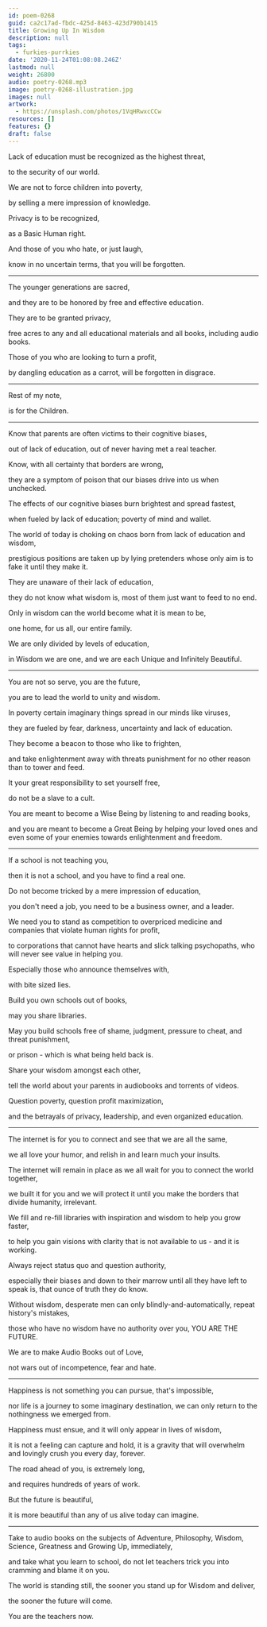 ```yaml
---
id: poem-0268
guid: ca2c17ad-fbdc-425d-8463-423d790b1415
title: Growing Up In Wisdom
description: null
tags:
  - furkies-purrkies
date: '2020-11-24T01:08:08.246Z'
lastmod: null
weight: 26800
audio: poetry-0268.mp3
image: poetry-0268-illustration.jpg
images: null
artwork:
  - https://unsplash.com/photos/1VqHRwxcCCw
resources: []
features: {}
draft: false
---
```


Lack of education must be recognized as the highest threat,

to the security of our world.

We are not to force children into poverty,

by selling a mere impression of knowledge.

Privacy is to be recognized,

as a Basic Human right.

And those of you who hate, or just laugh,

know in no uncertain terms, that you will be forgotten.

---

The younger generations are sacred,

and they are to be honored by free and effective education.

They are to be granted privacy,

free acres to any and all educational materials and all books, including audio books.

Those of you who are looking to turn a profit,

by dangling education as a carrot, will be forgotten in disgrace.

---

Rest of my note,

is for the Children.

---

Know that parents are often victims to their cognitive biases,

out of lack of education, out of never having met a real teacher.

Know, with all certainty that borders are wrong,

they are a symptom of poison that our biases drive into us when unchecked.

The effects of our cognitive biases burn brightest and spread fastest,

when fueled by lack of education; poverty of mind and wallet.

The world of today is choking on chaos born from lack of education and wisdom,

prestigious positions are taken up by lying pretenders whose only aim is to fake it until they make it.

They are unaware of their lack of education,

they do not know what wisdom is, most of them just want to feed to no end.

Only in wisdom can the world become what it is mean to be,

one home, for us all, our entire family.

We are only divided by levels of education,

in Wisdom we are one, and we are each Unique and Infinitely Beautiful.

---

You are not so serve, you are the future,

you are to lead the world to unity and wisdom.

In poverty certain imaginary things spread in our minds like viruses,

they are fueled by fear, darkness, uncertainty and lack of education.

They become a beacon to those who like to frighten,

and take enlightenment away with threats punishment for no other reason than to tower and feed.

It your great responsibility to set yourself free,

do not be a slave to a cult.

You are meant to become a Wise Being by listening to and reading books,

and you are meant to become a Great Being by helping your loved ones and even some of your enemies towards enlightenment and freedom.

---

If a school is not teaching you,

then it is not a school, and you have to find a real one.

Do not become tricked by a mere impression of education,

you don't need a job, you need to be a business owner, and a leader.

We need you to stand as competition to overpriced medicine and companies that violate human rights for profit,

to corporations that cannot have hearts and slick talking psychopaths, who will never see value in helping you.

Especially those who announce themselves with,

with bite sized lies.

Build you own schools out of books,

may you share libraries.

May you build schools free of shame, judgment, pressure to cheat, and threat punishment,

or prison - which is what being held back is.

Share your wisdom amongst each other,

tell the world about your parents in audiobooks and torrents of videos.

Question poverty, question profit maximization,

and the betrayals of privacy, leadership, and even organized education.

---

The internet is for you to connect and see that we are all the same,

we all love your humor, and relish in and learn much your insults.

The internet will remain in place as we all wait for you to connect the world together,

we built it for you and we will protect it until you make the borders that divide humanity, irrelevant.

We fill and re-fill libraries with inspiration and wisdom to help you grow faster,

to help you gain visions with clarity that is not available to us - and it is working.

Always reject status quo and question authority,

especially their biases and down to their marrow until all they have left to speak is, that ounce of truth they do know.

Without wisdom, desperate men can only blindly-and-automatically, repeat history's mistakes,

those who have no wisdom have no authority over you, YOU ARE THE FUTURE.

We are to make Audio Books out of Love,

not wars out of incompetence, fear and hate.

---

Happiness is not something you can pursue, that's impossible,

nor life is a journey to some imaginary destination, we can only return to the nothingness we emerged from.

Happiness must ensue, and it will only appear in lives of wisdom,

it is not a feeling can capture and hold, it is a gravity that will overwhelm and lovingly crush you every day, forever.

The road ahead of you, is extremely long,

and requires hundreds of years of work.

But the future is beautiful,

it is more beautiful than any of us alive today can imagine.

---

Take to audio books on the subjects of Adventure, Philosophy, Wisdom, Science, Greatness and Growing Up, immediately,

and take what you learn to school, do not let teachers trick you into cramming and blame it on you.

The world is standing still, the sooner you stand up for Wisdom and deliver,

the sooner the future will come.

You are the teachers now.
